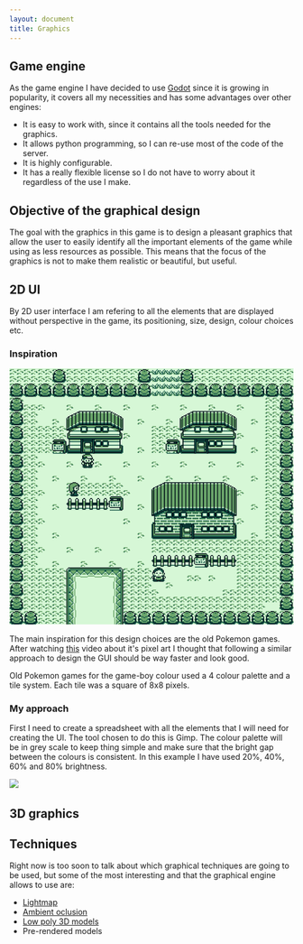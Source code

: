 ```yaml
---
layout: document
title: Graphics
---
```


## Game engine

As the game engine I have decided to use [Godot](https://godotengine.org/) since it is growing in popularity, it covers all my necessities and has some advantages over other engines:

- It is easy to work with, since it contains all the tools needed for the graphics.
- It allows python programming, so I can re-use most of the code of the server.
- It is highly configurable.
- It has a really flexible license so I do not have to worry about it regardless of the use I make.



## Objective of the graphical design

The goal with the graphics in this game is to design a pleasant graphics that allow the user to easily identify all the important elements of the game while using as less resources as possible. This means that the focus of the graphics is not to make them realistic or beautiful, but useful.

## 2D UI

By 2D user interface I am refering to all the elements that are displayed without perspective in the game, its positioning, size, design, colour choices etc.

### Inspiration

![Pokemon Screenshot](./../assets/images/pokemon.png)

The main inspiration for this design choices are the old Pokemon games. After watching [this](https://www.youtube.com/watch?v=gwF0L55kIgg) video about it's pixel art I thought that following a similar approach to design the GUI should be way faster and look good. 

Old Pokemon games for the game-boy colour used a 4 colour palette and a tile system. Each tile was a square of 8x8 pixels.

### My approach

First I need to create a spreadsheet with all the elements that I will need for creating the UI. The tool chosen to do this is Gimp. The colour palette will be in grey scale to keep thing simple and make sure that the bright gap between the colours is consistent. In this example I have used 20%, 40%, 60% and 80% brightness. 



![](/home/edoelas/git/tfgblog/assets/images/spreadsheet1.png)

## 3D graphics





## Techniques

Right now is too soon to talk about which graphical techniques are going to be used, but some of the most interesting and that the graphical engine allows to use are:

-  [Lightmap](https://en.wikipedia.org/wiki/Lightmap) 
- [Ambient oclusion](https://en.wikipedia.org/wiki/Ambient_occlusion#Implementation)
- [Low poly 3D models](https://en.wikipedia.org/wiki/Low_poly)
- Pre-rendered models 

